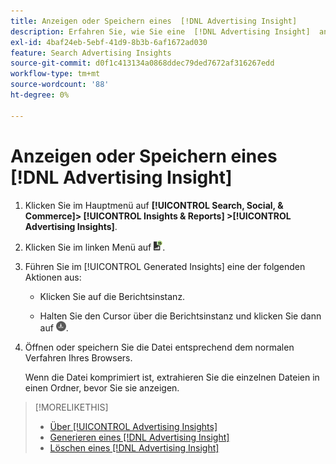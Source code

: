 ```yaml
---
title: Anzeigen oder Speichern eines  [!DNL Advertising Insight]
description: Erfahren Sie, wie Sie eine  [!DNL Advertising Insight]  anzeigen und in einer Datei speichern.
exl-id: 4baf24eb-5ebf-41d9-8b3b-6af1672ad030
feature: Search Advertising Insights
source-git-commit: d0f1c413134a0868ddec79ded7672af316267edd
workflow-type: tm+mt
source-wordcount: '88'
ht-degree: 0%

---
```


# Anzeigen oder Speichern eines [!DNL Advertising Insight]

1. Klicken Sie im Hauptmenü auf **[!UICONTROL Search, Social, & Commerce]> [!UICONTROL Insights & Reports] >[!UICONTROL Advertising Insights]**.

2. Klicken Sie im linken Menü auf ![Berichte](/help/search-social-commerce/assets/insight-reports.png "Berichte").

3. Führen Sie im [!UICONTROL Generated Insights] eine der folgenden Aktionen aus:

   * Klicken Sie auf die Berichtsinstanz.

   * Halten Sie den Cursor über die Berichtsinstanz und klicken Sie dann auf ![Download](/help/search-social-commerce/assets/insight-download.png "Download").

4. Öffnen oder speichern Sie die Datei entsprechend dem normalen Verfahren Ihres Browsers.

   Wenn die Datei komprimiert ist, extrahieren Sie die einzelnen Dateien in einen Ordner, bevor Sie sie anzeigen.

>[!MORELIKETHIS]
>
>* [Über [!UICONTROL Advertising Insights]](insight-about.md)
>* [Generieren eines [!DNL Advertising Insight]](insight-generate.md)
>* [Löschen eines [!DNL Advertising Insight]](insight-delete.md)
